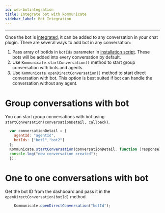 ```yaml
---
id: web-botintegration
title: Integrate bot with kommunicate
sidebar_label: Bot Integration
---
```



* * *
Once the bot is [integrated](https://docs.kommunicate.io/docs/bot-configration.html), it can be added to any conversation in your chat plugin. There are several ways to add bot in any conversation: 
  1. Pass array of botIds in `botIds`  parameter in [installation script](https://docs.kommunicate.io/docs/web-installation.html#script). These bots will be added into every conversation by default.
  2. Use `Kommunicate.startConversation()` method to start group conversation with bots and agents.
  3. Use `Kommunicate.openDirectConversation()` method to start direct conversation with bot. This option is best suited if bot can handle the conversation without any agent.  

# Group conversations with bot
    
  You can start group conversations with bot using `startConversation(conversationDetail, callback)`.

```javascript
  var conversationDetail = {
    agentId: "agentId",
    botIds: ["bot1","bot2"]
  };
  Kommunicate.startConversation(conversationDetail, function (response) {
  console.log("new conversation created");
  }); 
```

# One to one conversations with bot
  Get the bot ID from the dashboard and pass it in the `openDirectConversation(botId)` method.

```javascript
    Kommunicate.openDirectConversation("botId");
```

